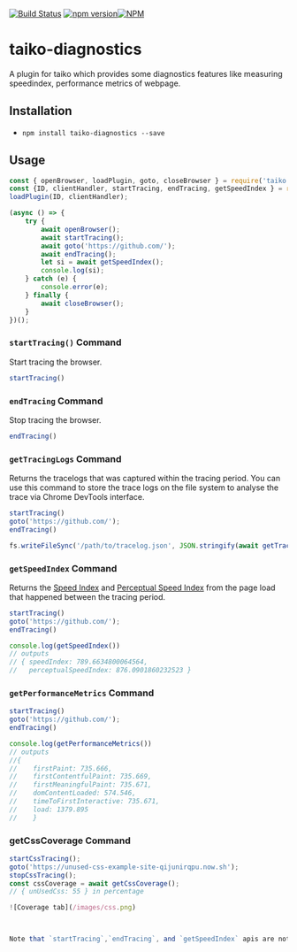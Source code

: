 [![Build Status](https://dev.azure.com/saikrishna321/taiko-diagnostics/_apis/build/status/saikrishna321.taiko-diagnostics?branchName=master)](https://dev.azure.com/saikrishna321/taiko-diagnostics/_build/latest?definitionId=4&branchName=master) [![npm version](https://badge.fury.io/js/taiko-diagnostics.svg)](https://badge.fury.io/js/taiko-diagnostics)[![NPM](https://nodei.co/npm/taiko-diagnostics.png)](https://nodei.co/npm/taiko-diagnostics/)

# taiko-diagnostics

A plugin for taiko which provides some diagnostics features like measuring speedindex, performance metrics of webpage.


## Installation

* `npm install taiko-diagnostics --save`


## Usage

```javascript
const { openBrowser, loadPlugin, goto, closeBrowser } = require('taiko');
const {ID, clientHandler, startTracing, endTracing, getSpeedIndex } = require('taiko-diagnostics');
loadPlugin(ID, clientHandler);

(async () => {
    try {
        await openBrowser();
        await startTracing();
        await goto('https://github.com/');
        await endTracing();
        let si = await getSpeedIndex();
        console.log(si);
    } catch (e) {
        console.error(e);
    } finally {
        await closeBrowser();
    }
})();
```

### `startTracing()` Command

Start tracing the browser.

```js
startTracing()
```

### `endTracing` Command

Stop tracing the browser.

```js
endTracing()
```

### `getTracingLogs` Command

Returns the tracelogs that was captured within the tracing period. You can use this command to store the trace logs on the file system to analyse the trace via Chrome DevTools interface.

```js
startTracing()
goto('https://github.com/');
endTracing()

fs.writeFileSync('/path/to/tracelog.json', JSON.stringify(await getTracingLogs()))
```

### `getSpeedIndex` Command

Returns the [Speed Index](https://sites.google.com/a/webpagetest.org/docs/using-webpagetest/metrics/speed-index) and [Perceptual Speed Index](https://developers.google.com/web/tools/lighthouse/audits/speed-index) from the page load that happened between the tracing period.

```js
startTracing()
goto('https://github.com/');
endTracing()

console.log(getSpeedIndex())
// outputs
// { speedIndex: 789.6634800064564,
//   perceptualSpeedIndex: 876.0901860232523 }
```

### `getPerformanceMetrics` Command

```js
startTracing()
goto('https://github.com/');
endTracing()

console.log(getPerformanceMetrics())
// outputs
//{
//    firstPaint: 735.666,
//    firstContentfulPaint: 735.669,
//    firstMeaningfulPaint: 735.671,
//    domContentLoaded: 574.546,
//    timeToFirstInteractive: 735.671,
//    load: 1379.895
//    }
```

### getCssCoverage Command

```js
startCssTracing();
goto('https://unused-css-example-site-qijunirqpu.now.sh');
stopCssTracing();
const cssCoverage = await getCssCoverage();
// { unUsedCss: 55 } in percentage

![Coverage tab](/images/css.png)



Note that `startTracing`,`endTracing`, and `getSpeedIndex` apis are not from `taiko`. These are given by the plugin.
